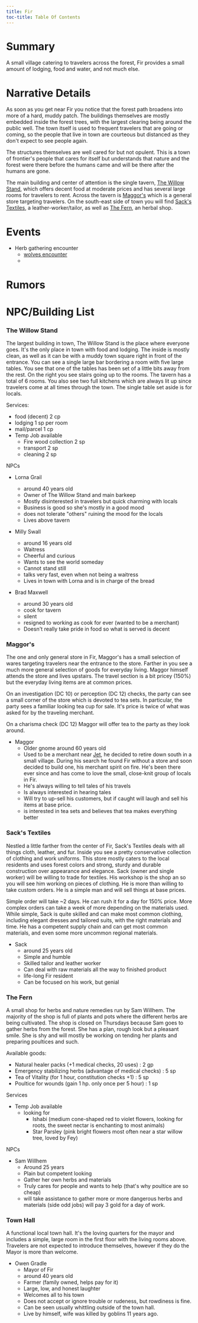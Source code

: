 ```yaml
---
title: Fir
toc-title: Table Of Contents
---
```


# Summary

A small village catering to travelers across the forest, Fir provides a small amount of lodging, food and water, and not much else.

# Narrative Details

As soon as you get near Fir you notice that the forest path broadens into more of a hard, muddy patch. The buildings themselves are mostly embedded inside the forest trees, with the largest clearing being around the public well. The town itself is used to frequent travelers that are going or coming, so the people that live in town are courteous but distanced as they don't expect to see people again. 

The structures themselves are well cared for but not opulent. This is a town of frontier's people that cares for itself but understands that nature and the forest were there before the humans came and will be there after the humans are gone.

The main building and center of attention is the single tavern, [The Willow Stand](#the-willow-stand), which offers decent food at moderate prices and has several large rooms for travelers to rent. Across the tavern is [Maggor's](#maggors) which is a general store targeting travelers. On the south-east side of town you will find [Sack's Textiles](#sacks-textiles), a leather-worker/tailor, as well as [The Fern](#the-fern), an herbal shop.

# Events

- Herb gathering encounter
  - [wolves encounter](../scenes/encounters/herb-wolves.md)
  - 

# Rumors

# NPC/Building List

### The Willow Stand

The largest building in town, The Willow Stand is the place where everyone goes. It's the only place in town with food and lodging. The inside is mostly clean, as well as it can be with a muddy town square right in front of the entrance. You can see a single large bar bordering a room with five large tables. You see that one of the tables has been set of a little bits away from the rest. On the right you see stairs going up to the rooms. The tavern has a total of 6 rooms. You also see two full kitchens which are always lit up since travelers come at all times through the town. The single table set aside is for locals.

Services:
- food (decent) 2 cp 
- lodging 1 sp per room
- mail/parcel 1 cp
- Temp Job available
  - Fire wood collection 2 sp 
  - transport 2 sp
  - cleaning 2 sp
  

NPCs

- Lorna Grail
  - around 40 years old
  - Owner of The Willow Stand and main barkeep
  - Mostly disinterested in travelers but quick charming with locals
  - Business is good so she's mostly in a good mood
  - does not tolerate "others" ruining the mood for the locals
  - Lives above tavern
  
- Milly Swall
  - around 16 years old
  - Waitress
  - Cheerful and curious
  - Wants to see the world someday
  - Cannot stand still
  - talks very fast, even when not being a waitress
  - Lives in town with Lorna and is in charge of the bread
  
- Brad Maxwell
  - around 30 years old
  - cook for tavern
  - silent
  - resigned to working as cook for ever (wanted to be a merchant)
  - Doesn't really take pride in food so what is served is decent

### Maggor's

The one and only general store in Fir, Maggor's has a small selection of wares targeting travelers near the entrance to the store. Farther in you see a much more general selection of goods for everyday living. Maggor himself attends the store and lives upstairs. The travel section is a bit pricey (150%) but the everyday living items are at common prices.

On an investigation (DC 10) or perception (DC 12) checks, the party can see a small corner of the store which is devoted to tea sets. In particular, the party sees a familiar looking tea cup for sale. It's price is twice of what was asked for by the traveling merchant.

On a charisma check (DC 12) Maggor will offer tea to the party as they look around.

- Maggor
  - Older gnome around 60 years old
  - Used to be a merchant near [Jet](../places/jet.md), he decided to retire down south in a small village. During his search he found Fir without a store and soon decided to build one, his merchant spirit on fire. He's been there ever since and has come to love the small, close-knit group of locals in Fir.
  - He's always willing to tell tales of his travels
  - Is always interested in hearing tales
  - Will try to up-sell his customers, but if caught will laugh and sell his items at base price.
  - is interested in tea sets and believes that tea makes everything better
  

### Sack's Textiles

Nestled a little farther from the center of Fir, Sack's Textiles deals with all things cloth, leather, and fur. Inside you see a pretty conservative collection of clothing and work uniforms. This store mostly caters to the local residents and uses forest colors and strong, sturdy and durable construction over appearance and elegance. Sack (owner and single worker) will be willing to trade for textiles. His workshop is the shop an so you will see him working on pieces of clothing. He is more than willing to take custom orders. He is a simple man and will sell things at base prices.

Simple order will take ~2 days. He can rush it for a day for 150% price.
More complex orders can take a week of more depending on the materials used. While simple, Sack is quite skilled and can make most common clothing, including elegant dresses and tailored suits, with the right materials and time. He has a competent supply chain and can get most common materials, and even some more uncommon regional materials.

- Sack
  - around 25 years old
  - Simple and humble
  - Skilled tailor and leather worker
  - Can deal with raw materials all the way to finished product
  - life-long Fir resident
  - Can be focused on his work, but genial

### The Fern

A small shop for herbs and nature remedies run by Sam Willhem. The majority of the shop is full of plants and pots where the different herbs are being cultivated. The shop is closed on Thursdays because Sam goes to gather herbs from the forest. She has a plan, rough look but a pleasant smile. She is shy and will mostly be working on tending her plants and preparing poultices and such.

Available goods:
- Natural healer packs (+1 medical checks, 20 uses) : 2 gp
- Emergency stabilizing herbs (advantage of medical checks) : 5 sp
- Tea of Vitality (for 1 hour, constitution checks +1) : 5 sp
- Poultice for wounds (gain 1 hp. only once per 5 hour) : 1 sp

Services
- Temp Job available
  - looking for
	- Ishabi (medium cone-shaped red to violet flowers, looking for roots, the sweet nectar is enchanting to most animals)
	- Star Parsley (pink bright flowers most often near a star willow tree, loved by Fey)

NPCs
- Sam Willhem
  - Around 25 years
  - Plain but competent looking
  - Gather her own herbs and materials
  - Truly cares for people and wants to help (that's why poultice are so cheap)
  - will take assistance to gather more or more dangerous herbs and materials (side odd jobs) will pay 3 gold for a day of work.
  

### Town Hall

A functional local town hall. It's the loving quarters for the mayor and includes a simple, large room in the first floor with the living rooms above. Travelers are not expected to introduce themselves, however if they do the Mayor is more than welcome.

- Owen Gradle
  - Mayor of Fir
  - around 40 years old
  - Farmer (family owned, helps pay for it)
  - Large, low, and honest laughter
  - Welcomes all to his town
  - Does not accept or ignore trouble or rudeness, but rowdiness is fine.
  - Can be seen usually whittling outside of the town hall.
  - Live by himself, wife was killed by goblins 11 years ago.

<!--  LocalWords:  Maggor Maggor's NPC NPCs Milly Swall Willhem gp sp
 -->
<!--  LocalWords:  Gradle cp
 -->
